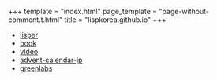 +++
template = "index.html"
page_template = "page-without-comment.t.html"
title = "lispkorea.github.io"
+++

- [lisper](lisper)
- [book](book)
- [video](video)
- [advent-calendar-jp](advent-calendar-jp)
- [greenlabs](greenlabs)